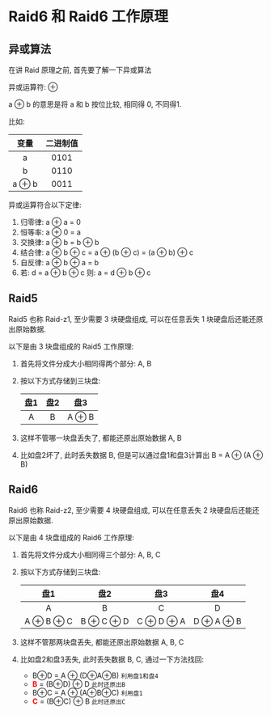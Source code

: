 # Raid6 和 Raid6 工作原理

## 异或算法

在讲 Raid 原理之前, 首先要了解一下异或算法

异或运算符: ⊕

a ⊕ b 的意思是将 a 和 b 按位比较, 相同得 0, 不同得1.

比如: 

| 变量  | 二进制值 |
| :---: | :------: |
|   a   |   0101   |
|   b   |   0110   |
| a ⊕ b |   0011   |

异或运算符合以下定律:

1. 归零律: a ⊕ a = 0
2. 恒等率: a ⊕ 0 = a
3. 交换律: a ⊕ b = b ⊕ b
4. 结合律: a ⊕ b ⊕ c = a ⊕ (b ⊕ c) = (a ⊕ b) ⊕ c
5. 自反律: a ⊕ b ⊕ a = b
6. 若: d = a ⊕ b ⊕ c 则: a = d ⊕ b ⊕ c



## Raid5

Raid5 也称 Raid-z1, 至少需要 3 块硬盘组成, 可以在任意丢失 1 块硬盘后还能还原出原始数据.

以下是由 3 块盘组成的 Raid5 工作原理:

1. 首先将文件分成大小相同得两个部分: A, B

2. 按以下方式存储到三块盘:

   | 盘1  | 盘2  |  盘3  |
   | :--: | :--: | :---: |
   |  A   |  B   | A ⊕ B |

3. 这样不管哪一块盘丢失了, 都能还原出原始数据 A, B

4. 比如盘2坏了, 此时丢失数据 B, 但是可以通过盘1和盘3计算出 B = A ⊕ (A ⊕ B)



## Raid6

Raid6 也称 Raid-z2, 至少需要 4 块硬盘组成, 可以在任意丢失 2 块硬盘后还能还原出原始数据.

以下是由 4 块盘组成的 Raid6 工作原理:

1. 首先将文件分成大小相同得三个部分: A, B, C

2. 按以下方式存储到三块盘:

   |    盘1    |    盘2    |    盘3    |    盘4    |
   | :-------: | :-------: | :-------: | :-------: |
   |     A     |     B     |     C     |     D     |
   | A ⊕ B ⊕ C | B ⊕ C ⊕ D | C ⊕ D ⊕ A | D ⊕ A ⊕ B |

3. 这样不管那两块盘丢失, 都能还原出原始数据 A, B, C

4. 比如盘2和盘3丢失, 此时丢失数据 B, C, 通过一下方法找回:

   - B⊕D = A ⊕ (D⊕A⊕B)    `利用盘1和盘4`
   - <b style="color:red">B</b> = (B⊕D) ⊕ D               `此时还原出B`
   - B⊕C = A ⊕ (A⊕B⊕C)     `利用盘1`
   - <b style="color:red">C</b> = (B⊕C) ⊕ B                `此时还原出C`

